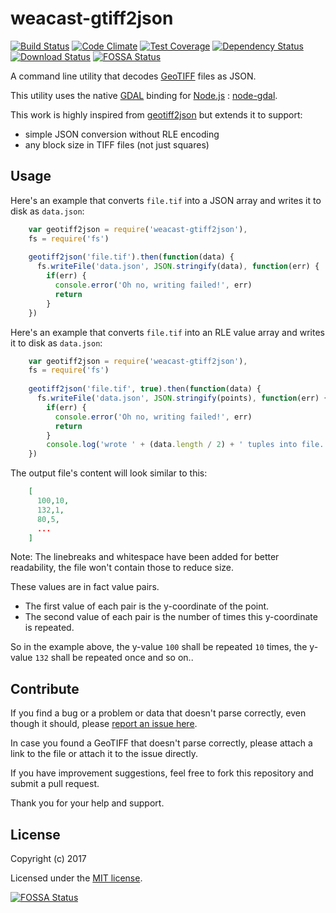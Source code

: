 # weacast-gtiff2json

[![Build Status](https://travis-ci.com/weacast/weacast-gtiff2json.png?branch=master)](https://travis-ci.com/weacast/weacast-gtiff2json)
[![Code Climate](https://codeclimate.com/github/weacast/weacast-gtiff2json/badges/gpa.svg)](https://codeclimate.com/github/weacast/weacast-gtiff2json)
[![Test Coverage](https://codeclimate.com/github/weacast/weacast-gtiff2json/badges/coverage.svg)](https://codeclimate.com/github/weacast/weacast-gtiff2json/coverage)
[![Dependency Status](https://img.shields.io/david/weacast/weacast-gtiff2json.svg?style=flat-square)](https://david-dm.org/weacast/weacast-gtiff2json)
[![Download Status](https://img.shields.io/npm/dm/weacast-gtiff2json.svg?style=flat-square)](https://www.npmjs.com/package/weacast-gtiff2json)
[![FOSSA Status](https://app.fossa.io/api/projects/git%2Bgithub.com%2Fweacast%2Fweacast-gtiff2json.svg?type=shield)](https://app.fossa.io/projects/git%2Bgithub.com%2Fweacast%2Fweacast-gtiff2json?ref=badge_shield)

A command line utility that decodes [GeoTIFF](https://en.wikipedia.org/wiki/GeoTIFF) files as JSON.

This utility uses the native [GDAL](http://www.gdal.org/) binding for [Node.js](http://nodejs.org) : [node-gdal](https://github.com/naturalatlas/node-gdal).

This work is highly inspired from [geotiff2json](https://github.com/avgp/geotiff2json) but extends it to support:
* simple JSON conversion without RLE encoding
* any block size in TIFF files (not just squares)

## Usage

Here's an example that converts `file.tif` into a JSON array and writes it to disk as `data.json`:

```javascript
    var geotiff2json = require('weacast-gtiff2json'),
    fs = require('fs')
    
    geotiff2json('file.tif').then(function(data) {
      fs.writeFile('data.json', JSON.stringify(data), function(err) {
        if(err) {
          console.error('Oh no, writing failed!', err)
          return
        }
    })
```

Here's an example that converts `file.tif` into an RLE value array and writes it to disk as `data.json`:

```javascript
    var geotiff2json = require('weacast-gtiff2json'),
    fs = require('fs')
    
    geotiff2json('file.tif', true).then(function(data) {
      fs.writeFile('data.json', JSON.stringify(points), function(err) {
        if(err) {
          console.error('Oh no, writing failed!', err)
          return
        }
        console.log('wrote ' + (data.length / 2) + ' tuples into file.')
    })
```

The output file's content will look similar to this:

```json
    [
      100,10,
      132,1,
      80,5,
      ...
    ]
```
Note: The linebreaks and whitespace have been added for better readability, the file won't contain those to reduce size.

These values are in fact value pairs. 
* The first value of each pair is the y-coordinate of the point.
* The second value of each pair is the number of times this y-coordinate is repeated.

So in the example above, the y-value `100` shall be repeated `10` times, the y-value `132` shall be repeated once and so on..

## Contribute

If you find a bug or a problem or data that doesn't parse correctly, even though it should, please [report an issue here](https://github.com/weacast/weacast-gtiff2json/issues/new).

In case you found a GeoTIFF that doesn't parse correctly, please attach a link to the file or attach it to the issue directly.

If you have improvement suggestions, feel free to fork this repository and submit a pull request.

Thank you for your help and support.

## License

Copyright (c) 2017

Licensed under the [MIT license](LICENSE).



[![FOSSA Status](https://app.fossa.io/api/projects/git%2Bgithub.com%2Fweacast%2Fweacast-gtiff2json.svg?type=large)](https://app.fossa.io/projects/git%2Bgithub.com%2Fweacast%2Fweacast-gtiff2json?ref=badge_large)
